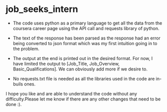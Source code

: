 # job_seeks_intern

* The code uses python as a primary language to get all the data from the coursera career page using the API call and requests library of python.

* The text of the response has been parsed as the response had an error being converted to json format which was my first intuition going in to the problem.

* The output at the end is printed out in the desired format. For now, I have limited the output to [Job_Title, Job_Overview, Basic_Qualifications]. We can obviously add more if we desire to.

* No requests.txt file is needed as all the libraries used in the code are in-buils ones.

I hope you like and are able to understand the code without any difficulty.Please let me know if there are any other changes that need to be done :).
